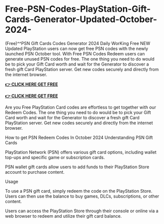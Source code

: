 # Free-PSN-Codes-PlayStation-Gift-Cards-Generator-Updated-October-2024-

(Free)^^PSN Gift Cards Codes Generator 2024 Daily WorKing Free NEW Updated PlayStation users can now get free PSN codes with the newly launched PSN October tool. With Free PSN Codes Redeem users can generate unused PSN codes for free. The one thing you need to do would be to pick your Gift Card worth and wait for the Generator to discover a fresh gift Card PlayStation server. Get new codes securely and directly from the internet browser.

**[👉 CLICK HERE GET FREE ](https://tinyurl.com/ypwnb3m4)**

**[👉 CLICK HERE GET FREE](https://tinyurl.com/ypwnb3m4)**


Are you Free PlayStation Card codes are effortless to get together with our Redeem Codes. The one thing you need to do would be to pick your Gift Card worth and wait for the Generator to discover a fresh gift Card PlayStation server. Get new codes securely and directly from the internet browser.

How to get PSN Redeem Codes In October 2024 Understanding PSN Gift Cards

PlayStation Network (PSN) offers various gift card options, including wallet top-ups and specific game or subscription cards.

PSN wallet gift cards allow users to add funds to their PlayStation Store account to purchase content.

Usage

To use a PSN gift card, simply redeem the code on the PlayStation Store. Users can then use the balance to buy games, DLCs, subscriptions, or other content.

Users can access the PlayStation Store through their console or online via a web browser to redeem and utilize their gift card balance.
